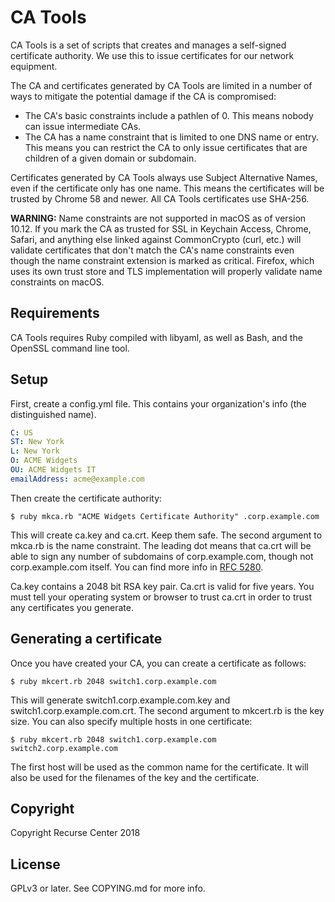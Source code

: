 # CA Tools

CA Tools is a set of scripts that creates and manages a self-signed certificate
authority. We use this to issue certificates for our network equipment.

The CA and certificates generated by CA Tools are limited in a number of ways
to mitigate the potential damage if the CA is compromised:

- The CA's basic constraints include a pathlen of 0. This means nobody can
  issue intermediate CAs.
- The CA has a name constraint that is limited to one DNS name or entry. This
  means you can restrict the CA to only issue certificates that are children of
a given domain or subdomain.

Certificates generated by CA Tools always use Subject Alternative Names, even
if the certificate only has one name. This means the certificates will be
trusted by Chrome 58 and newer. All CA Tools certificates use SHA-256.

**WARNING:** Name constraints are not supported in macOS as of version 10.12. If
you mark the CA as trusted for SSL in Keychain Access, Chrome, Safari, and
anything else linked against CommonCrypto (curl, etc.) will validate
certificates that don't match the CA's name constraints even though the name
constraint extension is marked as critical. Firefox, which uses its own trust
store and TLS implementation will properly validate name constraints on macOS.

## Requirements

CA Tools requires Ruby compiled with libyaml, as well as Bash, and the
OpenSSL command line tool.

## Setup

First, create a config.yml file. This contains your organization's info (the
distinguished name).

```yaml
C: US
ST: New York
L: New York
O: ACME Widgets
OU: ACME Widgets IT
emailAddress: acme@example.com
```

Then create the certificate authority:

```
$ ruby mkca.rb "ACME Widgets Certificate Authority" .corp.example.com
```

This will create ca.key and ca.crt. Keep them safe. The second argument to
mkca.rb is the name constraint. The leading dot means that ca.crt will be able
to sign any number of subdomains of corp.example.com, though not
corp.example.com itself. You can find more info in [RFC 5280](https://tools.ietf.org/html/rfc5280#section-4.2.1.10).

Ca.key contains a 2048 bit RSA key pair. Ca.crt is valid for five years. You
must tell your operating system or browser to trust ca.crt in order to trust
any certificates you generate.

## Generating a certificate

Once you have created your CA, you can create a certificate as follows:

```
$ ruby mkcert.rb 2048 switch1.corp.example.com
```

This will generate switch1.corp.example.com.key and
switch1.corp.example.com.crt. The second argument to mkcert.rb is the key size.
You can also specify multiple hosts in one certificate:

```
$ ruby mkcert.rb 2048 switch1.corp.example.com switch2.corp.example.com
```

The first host will be used as the common name for the certificate. It will
also be used for the filenames of the key and the certificate.

## Copyright

Copyright Recurse Center 2018

## License

GPLv3 or later. See COPYING.md for more info.
